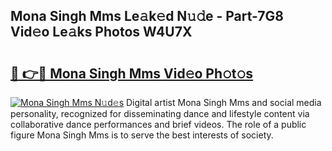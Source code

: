 ## Mona Singh Mms Le𝚊k𝚎d N𝚞𝚍e - Part-7G8 Vid𝚎o Le𝚊ks Photos W4U7X

# <h2><a href="http://fbdtma.evod.top/?m=Mona+Singh+Mms">🔗 👉🔴 Mona Singh Mms Vid𝚎o Ph𝚘t𝚘s</a></h2>

[![Mona Singh Mms N𝚞d𝚎s](https://i.imgur.com/8V9OHl7.gif)](http://fbdtma.evod.top/?m=Mona+Singh+Mms)
Digital artist Mona Singh Mms and social media personality, recognized for disseminating dance and lifestyle content via collaborative dance performances and brief videos. The role of a public figure Mona Singh Mms is to serve the best interests of society. 
